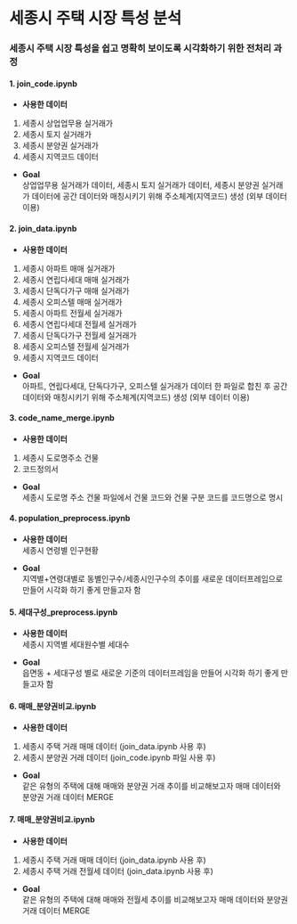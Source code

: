 세종시 주택 시장 특성 분석  
==========    
  
### 세종시 주택 시장 특성을 쉽고 명확히 보이도록 시각화하기 위한 전처리 과정

#### __1. join_code.ipynb__
- __사용한 데이터__
1. 세종시 상업업무용 실거래가
2. 세종시 토지 실거래가
3. 세종시 분양권 실거래가
4. 세종시 지역코드 데이터
- __Goal__  
상업업무용 실거래가 데이터, 세종시 토지 실거래가 데이터,  세종시 분양권 실거래가 데이터에
공간 데이터와 매칭시키기 위해 주소체계(지역코드) 생성 (외부 데이터 이용)

#### __2. join_data.ipynb__
- __사용한 데이터__
1. 세종시 아파트 매매 실거래가
2. 세종시 연립다세대 매매 실거래가
3. 세종시 단독다가구 매매 실거래가
4. 세종시 오피스텔 매매 실거래가
5. 세종시 아파트 전월세 실거래가
6. 세종시 연립다세대 전월세 실거래가
7. 세종시 단독다가구 전월세 실거래가
8. 세종시 오피스텔 전월세 실거래가
9. 세종시 지역코드 데이터
- __Goal__  
아파트, 연립다세대, 단독다가구, 오피스텔 실거래가 데이터
한 파일로 합친 후 공간 데이터와 매칭시키기 위해 주소체계(지역코드) 생성 (외부 데이터 이용)

#### __3. code_name_merge.ipynb__
- __사용한 데이터__
1. 세종시 도로명주소 건물
2. 코드정의서


- __Goal__  
세종시 도로명 주소 건물 파일에서 건물 코드와 건물 구분 코드를 코드명으로 명시

#### __4. population_preprocess.ipynb__
- __사용한 데이터__  
세종시 연령별 인구현황


- __Goal__  
지역별+연령대별로 동별인구수/세종시인구수의 추이를 새로운 데이터프레임으로 만들어 시각화 하기 좋게 만들고자 함

#### __5. 세대구성_preprocess.ipynb__
- __사용한 데이터__  
세종시 지역별 세대원수별 세대수


- __Goal__  
읍면동 + 세대구성 별로 새로운 기준의 데이터프레임을 만들어 시각화 하기 좋게 만들고자 함

#### __6. 매매_분양권비교.ipynb__
- __사용한 데이터__  
1. 세종시 주택 거래 매매 데이터 (join_data.ipynb 사용 후)
2. 세종시 분양권 거래 데이터 (join_code.ipynb 파일 사용 후)

- __Goal__  
같은 유형의 주택에 대해 매매와 분양권 거래 추이를 비교해보고자 매매 데이터와 분양권 거래 데이터 MERGE

#### __7. 매매_분양권비교.ipynb__
- __사용한 데이터__  
1. 세종시 주택 거래 매매 데이터 (join_data.ipynb 사용 후)
2. 세종시 주택 거래 전월세 데이터 (join_data.ipynb 사용 후)


- __Goal__  
같은 유형의 주택에 대해 매매와 전월세 추이를 비교해보고자 매매 데이터와 분양권 거래 데이터 MERGE